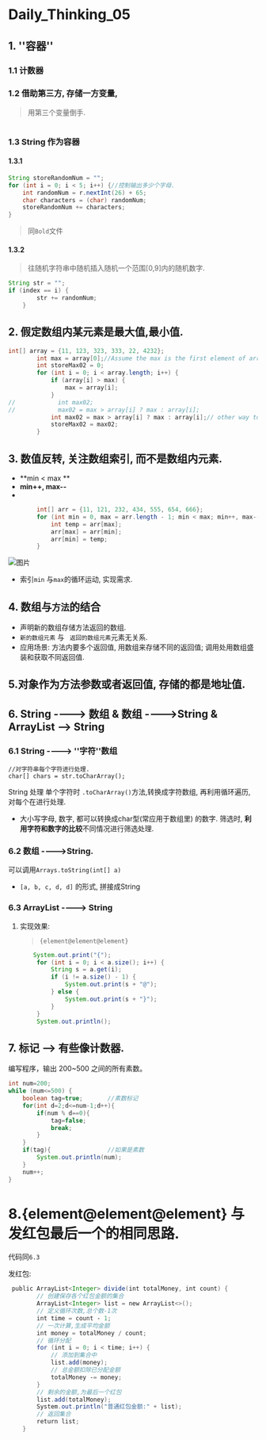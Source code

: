 # Daily_Thinking_05

## 1. ''容器''

### 1.1 计数器

### 1.2 借助第三方, 存储一方变量,

> 用第三个变量倒手.

```java


```

### 1.3 String 作为容器

#### 1.3.1

```java
String storeRandomNum = "";
for (int i = 0; i < 5; i++) {//控制输出多少个字母.
    int randomNum = r.nextInt(26) + 65;
    char characters = (char) randomNum;
    storeRandomNum += characters;
}
```

> 同`Bold`文件

#### 1.3.2 

> 往随机字符串中随机插入随机一个范围[0,9]内的随机数字.

```java
String str = "";
if (index == i) {
        str += randomNum;
    }
```



## 2. 假定数组内某元素是最大值,最小值.

```java
int[] array = {11, 123, 323, 333, 22, 4232};
        int max = array[0];//Assume the max is the first element of array[].
        int storeMax02 = 0;
        for (int i = 0; i < array.length; i++) {
            if (array[i] > max) {
                max = array[i];
            }
//            int max02;
//            max02 = max > array[i] ? max : array[i];
            int max02 = max > array[i] ? max : array[i];// other way to find the max one.
            storeMax02 = max02;
        }

```

## 3. 数值反转, 关注数组索引, 而不是数组内元素.

- **min <  max **
- **min++, max--**
- 

```java
		int[] arr = {11, 121, 232, 434, 555, 654, 666};
        for (int min = 0, max = arr.length - 1; min < max; min++, max--) {
            int temp = arr[max];
            arr[max] = arr[min];
            arr[min] = temp;
        }
```

![图片](D:\ReKol\Documents\Itcast\day05\03_资料\07-数组元素反转的思路.png)



- 索引`min` 与`max`的循环运动, 实现需求.

## 4. 数组与`方法`的结合

- 声明新的数组存储方法返回的数组.
- `新的数组元素` 与 ` 返回的数组元素`元素无关系.
- 应用场景: 方法内要多个返回值, 用数组来存储不同的返回值; 调用处用数组盛装和获取不同返回值.



## 5.对象作为方法参数或者返回值, 存储的都是地址值.

## 6. String ----> 数组 & 数组 ---->String & ArrayList --> String

### 6.1 String ----> ''字符''数组

```
//对字符串每个字符进行处理.
char[] chars = str.toCharArray();
```

String 处理 单个字符时 `.toCharArray()`方法,转换成字符数组, 再利用循环遍历, 对每个在进行处理.

- 大小写字母, 数字, 都可以转换成char型(常应用于数组里) 的数字. 筛选时, **利用字符和数字的比较**不同情况进行筛选处理.



### 6.2 数组 ---->String.

可以调用`Arrays.toString(int[] a)`

- `[a, b, c, d, d]` 的形式, 拼接成String



### 6.3 ArrayList ----> String

1. 实现效果:

   > ```
   > {element@element@element}
   > ```

```java
	   System.out.print("{");
        for (int i = 0; i < a.size(); i++) {
            String s = a.get(i);
            if (i != a.size() - 1) {
                System.out.print(s + "@");
            } else {
                System.out.print(s + "}");
            }
        }
        System.out.println();
```





## 7. 标记 --> 有些像计数器.

编写程序，输出 200~500 之间的所有素数。

```java
int num=200;
while (num<=500) {
    boolean tag=true;       //素数标记
    for(int d=2;d<=num-1;d++){
        if(num % d==0){
            tag=false;
            break;
        }
    }
    if(tag){                //如果是素数
        System.out.println(num);
    }
    num++;
}
```

# 8.{element@element@element} 与发红包最后一个的相同思路.

代码同`6.3`

发红包: 

```java
 public ArrayList<Integer> divide(int totalMoney, int count) {
        // 创建保存各个红包金额的集合
        ArrayList<Integer> list = new ArrayList<>();
        // 定义循环次数,总个数‐1次
        int time = count ‐ 1;
        // 一次计算,生成平均金额
        int money = totalMoney / count;
        // 循环分配
        for (int i = 0; i < time; i++) {
            // 添加到集合中
            list.add(money);
            // 总金额扣除已分配金额
			totalMoney ‐= money;
        }
        // 剩余的金额,为最后一个红包
        list.add(totalMoney);
        System.out.println("普通红包金额:" + list);
        // 返回集合
        return list;
    }

```




